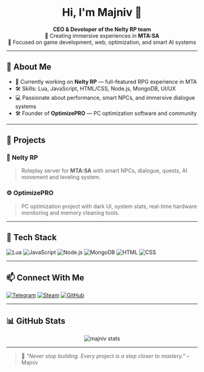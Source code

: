 <h1 align="center">Hi, I'm Majniv 👋</h1>
<p align="center">
  <b>CEO & Developer of the Nelty RP team</b><br>
  🚀 Creating immersive experiences in <strong>MTA:SA</strong><br>
  🧠 Focused on game development, web, optimization, and smart AI systems
</p>

---

## 🧠 About Me

- 🔭 Currently working on **Nelty RP** — full-featured RPG experience in MTA
- 🛠️ Skills: Lua, JavaScript, HTML/CSS, Node.js, MongoDB, UI/UX
- 💻 Passionate about performance, smart NPCs, and immersive dialogue systems
- 🛠️ Founder of **OptimizePRO** — PC optimization software and community

---

## 🚀 Projects

### 🌌 Nelty RP
> Roleplay server for **MTA:SA** with smart NPCs, dialogue, quests, AI movement and leveling system.

### ⚙️ OptimizePRO
> PC optimization project with dark UI, system stats, real-time hardware monitoring and memory cleaning tools.

---

## 🧰 Tech Stack

![Lua](https://img.shields.io/badge/Lua-2C2D72?style=for-the-badge&logo=lua&logoColor=white)
![JavaScript](https://img.shields.io/badge/JavaScript-F7DF1E?style=for-the-badge&logo=javascript&logoColor=black)
![Node.js](https://img.shields.io/badge/Node.js-339933?style=for-the-badge&logo=nodedotjs&logoColor=white)
![MongoDB](https://img.shields.io/badge/MongoDB-4EA94B?style=for-the-badge&logo=mongodb&logoColor=white)
![HTML](https://img.shields.io/badge/HTML5-E34F26?style=for-the-badge&logo=html5&logoColor=white)
![CSS](https://img.shields.io/badge/CSS3-1572B6?style=for-the-badge&logo=css3&logoColor=white)

---

## 📫 Connect With Me

[![Telegram](https://img.shields.io/badge/Telegram-2CA5E0?style=for-the-badge&logo=telegram&logoColor=white)](https://t.me/majniv)
[![Steam](https://img.shields.io/badge/Steam-000000?style=for-the-badge&logo=steam&logoColor=white)](https://steamcommunity.com/id/majniv)
[![GitHub](https://img.shields.io/badge/GitHub-181717?style=for-the-badge&logo=github&logoColor=white)](https://github.com/majniv)

---

## 📊 GitHub Stats

<p align="center">
  <img src="https://github-readme-stats.vercel.app/api?username=majniv&show_icons=true&theme=tokyonight" alt="majniv stats" />
</p>

---

> 💬 *"Never stop building. Every project is a step closer to mastery."* – Majniv
